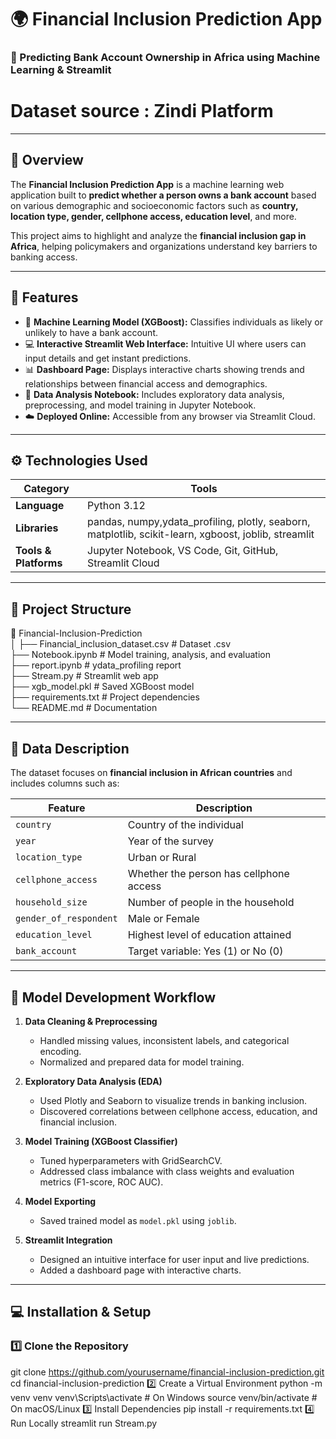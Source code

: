 # 🌍 Financial Inclusion Prediction App

### 🧠 Predicting Bank Account Ownership in Africa using Machine Learning & Streamlit
# Dataset source : Zindi Platform
---

## 📘 Overview
The **Financial Inclusion Prediction App** is a machine learning web application built to **predict whether a person owns a bank account** based on various demographic and socioeconomic factors such as **country, location type, gender, cellphone access, education level**, and more.

This project aims to highlight and analyze the **financial inclusion gap in Africa**, helping policymakers and organizations understand key barriers to banking access.

---

## 🚀 Features
- 🤖 **Machine Learning Model (XGBoost):** Classifies individuals as likely or unlikely to have a bank account.  
- 💻 **Interactive Streamlit Web Interface:** Intuitive UI where users can input details and get instant predictions.  
- 📊 **Dashboard Page:** Displays interactive charts showing trends and relationships between financial access and demographics.  
- 🧩 **Data Analysis Notebook:** Includes exploratory data analysis, preprocessing, and model training in Jupyter Notebook.  
- ☁️ **Deployed Online:** Accessible from any browser via Streamlit Cloud.

---

## ⚙️ Technologies Used

| Category | Tools |
|-----------|-------|
| **Language** | Python 3.12 |
| **Libraries** | pandas, numpy,ydata_profiling, plotly, seaborn, matplotlib, scikit-learn, xgboost, joblib, streamlit |
| **Tools & Platforms** | Jupyter Notebook, VS Code, Git, GitHub, Streamlit Cloud |

---

## 📂 Project Structure
📁 Financial-Inclusion-Prediction <br/>
│
├── Financial_inclusion_dataset.csv # Dataset .csv <br/>
├── Notebook.ipynb # Model training, analysis, and evaluation <br/>
├── report.ipynb # ydata_profiling report <br/>
├── Stream.py # Streamlit web app <br/>
├── xgb_model.pkl # Saved XGBoost model <br/>
├── requirements.txt # Project dependencies <br/>
└── README.md # Documentation



---

## 🧭 Data Description
The dataset focuses on **financial inclusion in African countries** and includes columns such as:

| Feature | Description |
|----------|-------------|
| `country` | Country of the individual |
| `year` | Year of the survey |
| `location_type` | Urban or Rural |
| `cellphone_access` | Whether the person has cellphone access |
| `household_size` | Number of people in the household |
| `gender_of_respondent` | Male or Female |
| `education_level` | Highest level of education attained |
| `bank_account` | Target variable: Yes (1) or No (0) |

---

## 🧩 Model Development Workflow

1. **Data Cleaning & Preprocessing**  
   - Handled missing values, inconsistent labels, and categorical encoding.  
   - Normalized and prepared data for model training.

2. **Exploratory Data Analysis (EDA)**  
   - Used Plotly and Seaborn to visualize trends in banking inclusion.  
   - Discovered correlations between cellphone access, education, and financial inclusion.

3. **Model Training (XGBoost Classifier)**  
   - Tuned hyperparameters with GridSearchCV.  
   - Addressed class imbalance with class weights and evaluation metrics (F1-score, ROC AUC).

4. **Model Exporting**  
   - Saved trained model as `model.pkl` using `joblib`.

5. **Streamlit Integration**  
   - Designed an intuitive interface for user input and live predictions.  
   - Added a dashboard page with interactive charts.

---

## 💻 Installation & Setup

### 1️⃣ Clone the Repository
git clone https://github.com/yourusername/financial-inclusion-prediction.git
cd financial-inclusion-prediction
2️⃣ Create a Virtual Environment
python -m venv venv
venv\Scripts\activate     # On Windows
source venv/bin/activate  # On macOS/Linux
3️⃣ Install Dependencies
pip install -r requirements.txt
4️⃣ Run Locally
streamlit run Stream.py
